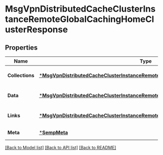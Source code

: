# MsgVpnDistributedCacheClusterInstanceRemoteGlobalCachingHomeClusterResponse

## Properties
Name | Type | Description | Notes
------------ | ------------- | ------------- | -------------
**Collections** | [***MsgVpnDistributedCacheClusterInstanceRemoteGlobalCachingHomeClusterCollections**](MsgVpnDistributedCacheClusterInstanceRemoteGlobalCachingHomeClusterCollections.md) |  | [optional] [default to null]
**Data** | [***MsgVpnDistributedCacheClusterInstanceRemoteGlobalCachingHomeCluster**](MsgVpnDistributedCacheClusterInstanceRemoteGlobalCachingHomeCluster.md) |  | [optional] [default to null]
**Links** | [***MsgVpnDistributedCacheClusterInstanceRemoteGlobalCachingHomeClusterLinks**](MsgVpnDistributedCacheClusterInstanceRemoteGlobalCachingHomeClusterLinks.md) |  | [optional] [default to null]
**Meta** | [***SempMeta**](SempMeta.md) |  | [default to null]

[[Back to Model list]](../README.md#documentation-for-models) [[Back to API list]](../README.md#documentation-for-api-endpoints) [[Back to README]](../README.md)

